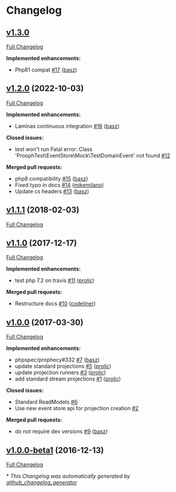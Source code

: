 # Changelog

## [v1.3.0](https://github.com/prooph/standard-projections/tree/v1.3.0)

[Full Changelog](https://github.com/prooph/standard-projections/compare/v1.2.0...v1.3.0)

**Implemented enhancements:**

- Php81 compat [\#17](https://github.com/prooph/standard-projections/pull/17) ([basz](https://github.com/basz))

## [v1.2.0](https://github.com/prooph/standard-projections/tree/v1.2.0) (2022-10-03)

[Full Changelog](https://github.com/prooph/standard-projections/compare/v1.1.1...v1.2.0)

**Implemented enhancements:**

- Laminas continuous integration [\#16](https://github.com/prooph/standard-projections/pull/16) ([basz](https://github.com/basz))

**Closed issues:**

- test won't run Fatal error: Class 'ProophTest\EventStore\Mock\TestDomainEvent' not found  [\#12](https://github.com/prooph/standard-projections/issues/12)

**Merged pull requests:**

- php8 compatibility [\#15](https://github.com/prooph/standard-projections/pull/15) ([basz](https://github.com/basz))
- Fixed typo in docs [\#14](https://github.com/prooph/standard-projections/pull/14) ([mikemilano](https://github.com/mikemilano))
- Update cs headers [\#13](https://github.com/prooph/standard-projections/pull/13) ([basz](https://github.com/basz))

## [v1.1.1](https://github.com/prooph/standard-projections/tree/v1.1.1) (2018-02-03)

[Full Changelog](https://github.com/prooph/standard-projections/compare/v1.1.0...v1.1.1)

## [v1.1.0](https://github.com/prooph/standard-projections/tree/v1.1.0) (2017-12-17)

[Full Changelog](https://github.com/prooph/standard-projections/compare/v1.0.0...v1.1.0)

**Implemented enhancements:**

- test php 7.2 on travis [\#11](https://github.com/prooph/standard-projections/pull/11) ([prolic](https://github.com/prolic))

**Merged pull requests:**

- Restructure docs [\#10](https://github.com/prooph/standard-projections/pull/10) ([codeliner](https://github.com/codeliner))

## [v1.0.0](https://github.com/prooph/standard-projections/tree/v1.0.0) (2017-03-30)

[Full Changelog](https://github.com/prooph/standard-projections/compare/v1.0.0-beta1...v1.0.0)

**Implemented enhancements:**

- phpspec/prophecy\#332 [\#7](https://github.com/prooph/standard-projections/pull/7) ([basz](https://github.com/basz))
- update standard projections [\#5](https://github.com/prooph/standard-projections/pull/5) ([prolic](https://github.com/prolic))
- update projection runners [\#3](https://github.com/prooph/standard-projections/pull/3) ([prolic](https://github.com/prolic))
- add standard stream projections [\#1](https://github.com/prooph/standard-projections/pull/1) ([prolic](https://github.com/prolic))

**Closed issues:**

- Standard ReadModels [\#6](https://github.com/prooph/standard-projections/issues/6)
- Use new event store api for projection creation [\#2](https://github.com/prooph/standard-projections/issues/2)

**Merged pull requests:**

- do not require dev versions [\#9](https://github.com/prooph/standard-projections/pull/9) ([basz](https://github.com/basz))

## [v1.0.0-beta1](https://github.com/prooph/standard-projections/tree/v1.0.0-beta1) (2016-12-13)

[Full Changelog](https://github.com/prooph/standard-projections/compare/989c8fbf4e6f1fb37a01a3989cbc74e1e875317d...v1.0.0-beta1)



\* *This Changelog was automatically generated by [github_changelog_generator](https://github.com/github-changelog-generator/github-changelog-generator)*

